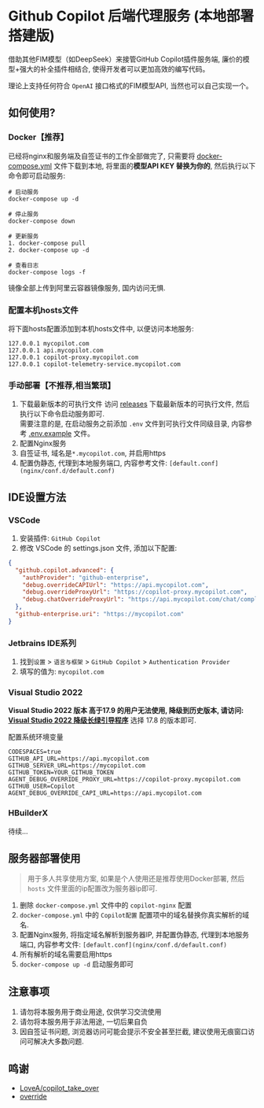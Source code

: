 # Github Copilot 后端代理服务 (本地部署搭建版)

借助其他FIM模型（如DeepSeek）来接管GitHub Copilot插件服务端, 廉价的模型+强大的补全插件相结合, 使得开发者可以更加高效的编写代码。   

理论上支持任何符合 `OpenAI` 接口格式的FIM模型API, 当然也可以自己实现一个。  

## 如何使用?
### Docker【推荐】
已经将nginx和服务端及自签证书的工作全部做完了, 只需要将 [docker-compose.yml](docker-compose.yml) 文件下载到本地, 将里面的**模型API KEY 替换为你的**, 然后执行以下命令即可启动服务:
```shell
# 启动服务
docker-compose up -d

# 停止服务
docker-compose down

# 更新服务
1. docker-compose pull
2. docker-compose up -d

# 查看日志
docker-compose logs -f
```
镜像全部上传到阿里云容器镜像服务, 国内访问无惧.   

### 配置本机hosts文件
将下面hosts配置添加到本机hosts文件中, 以便访问本地服务:
```
127.0.0.1 mycopilot.com
127.0.0.1 api.mycopilot.com
127.0.0.1 copilot-proxy.mycopilot.com
127.0.0.1 copilot-telemetry-service.mycopilot.com
```

### 手动部署【不推荐,相当繁琐】
1. 下载最新版本的可执行文件
访问 [releases](https://gitee.com/ripperTs/github-copilot-proxies/releases) 下载最新版本的可执行文件, 然后执行以下命令启动服务即可.  
需要注意的是, 在启动服务之前添加 `.env` 文件到可执行文件同级目录, 内容参考 [.env.example](.env.example) 文件。  
2. 配置Nginx服务
3. 自签证书, 域名是`*.mycopilot.com`, 并启用https
4. 配置伪静态, 代理到本地服务端口, 内容参考文件: `[default.conf](nginx/conf.d/default.conf)`


## IDE设置方法
### VSCode
1. 安装插件: `GitHub Copilot`
2. 修改 VSCode 的 settings.json 文件, 添加以下配置:
```json
{
  "github.copilot.advanced": {
    "authProvider": "github-enterprise",
    "debug.overrideCAPIUrl": "https://api.mycopilot.com",
    "debug.overrideProxyUrl": "https://copilot-proxy.mycopilot.com",
    "debug.chatOverrideProxyUrl": "https://api.mycopilot.com/chat/completions"
  },
  "github-enterprise.uri": "https://mycopilot.com"
}
```

### Jetbrains IDE系列
1. 找到`设置` > `语言与框架` > `GitHub Copilot` > `Authentication Provider`
2. 填写的值为: `mycopilot.com`

### Visual Studio 2022
**Visual Studio 2022 版本 高于17.9 的用户无法使用, 降级到历史版本, 请访问: [Visual Studio 2022 降级长绿引导程序](https://learn.microsoft.com/zh-cn/visualstudio/releases/2022/release-history#evergreen-bootstrappers)** 选择 17.8 的版本即可.   

配置系统环境变量
```shell
CODESPACES=true
GITHUB_API_URL=https://api.mycopilot.com
GITHUB_SERVER_URL=https://mycopilot.com
GITHUB_TOKEN=YOUR_GITHUB_TOKEN
AGENT_DEBUG_OVERRIDE_PROXY_URL=https://copilot-proxy.mycopilot.com
GITHUB_USER=Copilot
AGENT_DEBUG_OVERRIDE_CAPI_URL=https://api.mycopilot.com
```

### HBuilderX
待续...

## 服务器部署使用
> 用于多人共享使用方案, 如果是个人使用还是推荐使用Docker部署, 然后 `hosts` 文件里面的ip配置改为服务器ip即可.

1. 删除 `docker-compose.yml` 文件中的 `copilot-nginx` 配置
2. `docker-compose.yml` 中的 `Copilot配置` 配置项中的域名替换你真实解析的域名.
3. 配置Nginx服务, 将指定域名解析到服务器IP, 并配置伪静态, 代理到本地服务端口, 内容参考文件: `[default.conf](nginx/conf.d/default.conf)`
4. 所有解析的域名需要启用https
5. `docker-compose up -d` 启动服务即可

## 注意事项
1. 请勿将本服务用于商业用途, 仅供学习交流使用
2. 请勿将本服务用于非法用途, 一切后果自负
3. 因自签证书问题, 浏览器访问可能会提示不安全甚至拦截, 建议使用无痕窗口访问可解决大多数问题.

## 鸣谢
- [LoveA/copilot_take_over](https://gitee.com/LoveA/copilot_take_over)
- [override](https://github.com/linux-do/override)
